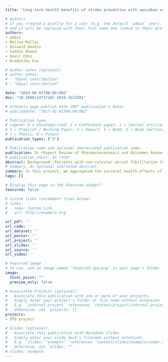 ```yaml
---
title: "Long-term health benefits of stroke prevention with apixaban versus vitamin K antagonist warfarin in patients with non-valvular atrial fibrillation in Germany: a population-based modelling study"

# Authors
# If you created a profile for a user (e.g. the default `admin` user), write the username (folder name) here 
# and it will be replaced with their full name and linked to their profile.
authors:
- admin
- Malina Müller
- Ostwald Dennis
- Seddik Ahmed
- Basic Edin
- Hradetzky Eva

# Author notes (optional)
# author_notes:
# - "Equal contribution"
# - "Equal contribution"

date: "2019-08-01T00:00:00Z"
doi: "10.1080/14737167.2019.1522501"

# Schedule page publish date (NOT publication's date).
# publishDate: "2017-01-01T00:00:00Z"

# Publication type.
# Legend: 0 = Uncategorized; 1 = Conference paper; 2 = Journal article;
# 3 = Preprint / Working Paper; 4 = Report; 5 = Book; 6 = Book section;
# 7 = Thesis; 8 = Patent
publication_types: ["2"]

# Publication name and optional abbreviated publication name.
publication: In *Expert Review of Pharmacoeconomics and Outcomes Research*
# publication_short: In *ICW*
Abstract: Background: Patients with non-valvular atrial fibrillation (NVAF) have a five times higher stroke risk. For more than 50 years, vitamin K antagonists (VKAs) have been the primary medication for stroke prevention. Apixaban, a non-vitamin K oral anticoagulant (NOAC), has demonstrated better efficacy and safety characteristics than the VKA warfarin in the ARISTOTLE trial. This study aims to quantify the potential societal effects of using apixaban instead of VKA in the German NVAF population from 2017 to 2030. Methods: Using an existing Markov model and a dynamic population approach, we modelled the health benefits of apixaban in patients with NVAF compared to VKA therapy in the German population from 2017 to 2030. Results: The results represent the extrapolated direct long-term health benefits of apixaban over VKA therapy for the German NVAF population. From 2017 until 2030, the use of apixaban instead of a VKA could avoid 52,185 major clinical events. This includes 15,383 non-fatal strokes or SEs, 22,483 non-fatal major bleeds, and 14,319 all-cause deaths, which correspond to 109,887 life years gained. Conclusion: This study demonstrated that using apixaban instead of VKA for stroke prevention can lead to considerable reduction in cardiovascular events.
# Summary. An optional shortened abstract.
summary: In this project, we aggregated the societal health effects of the use of a novel anticoagulant in patients with atrial fibrillation.
tags: []

# Display this page in the Featured widget?
featured: false

# Custom links (uncomment lines below)
# links:
# - name: Custom Link
#   url: http://example.org

url_pdf: ''
url_code: ''
url_dataset: ''
url_poster: ''
url_project: ''
url_slides: ''
url_source: ''
url_video: ''

# Featured image
# To use, add an image named `featured.jpg/png` to your page's folder. 
image:
  focal_point: ""
  preview_only: false

# Associated Projects (optional).
#   Associate this publication with one or more of your projects.
#   Simply enter your project's folder or file name without extension.
#   E.g. `internal-project` references `content/project/internal-project/index.md`.
#   Otherwise, set `projects: []`.
projects:
- PhD project

# Slides (optional).
#   Associate this publication with Markdown slides.
#   Simply enter your slide deck's filename without extension.
#   E.g. `slides: "example"` references `content/slides/example/index.md`.
#   Otherwise, set `slides: ""`.
# slides: example
---
```



